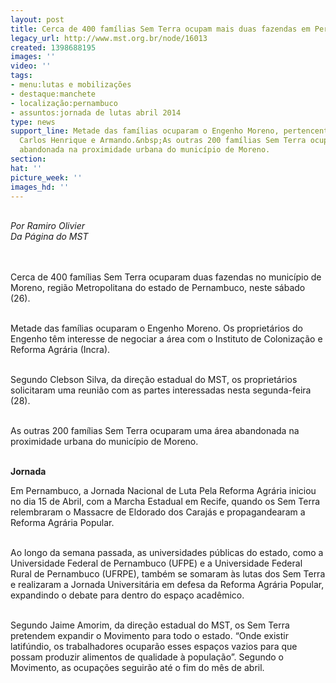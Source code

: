 ```yaml
---
layout: post
title: Cerca de 400 famílias Sem Terra ocupam mais duas fazendas em Pernambuco
legacy_url: http://www.mst.org.br/node/16013
created: 1398688195
images: ''
video: ''
tags:
- menu:lutas e mobilizações
- destaque:manchete
- localização:pernambuco
- assuntos:jornada de lutas abril 2014
type: news
support_line: Metade das famílias ocuparam o Engenho Moreno, pertencente aos latifundiários
  Carlos Henrique e Armando.&nbsp;As outras 200 famílias Sem Terra ocuparam uma área
  abandonada na proximidade urbana do município de Moreno.
section: 
hat: ''
picture_week: ''
images_hd: ''
---
```

<p class="MsoNormal"><em><br>Por Ramiro Olivier<br>Da Página do MST</em><br>&nbsp;</p><p class="MsoNormal"><br>Cerca de 400 famílias Sem Terra ocuparam duas fazendas no município de Moreno, região Metropolitana do estado de Pernambuco, neste sábado (26).</p><p class="MsoNormal"><br>Metade das famílias ocuparam o Engenho Moreno. Os proprietários do Engenho têm interesse de negociar a área com o Instituto de Colonização e Reforma Agrária (Incra).</p><p class="MsoNormal"><br>Segundo Clebson Silva, da direção estadual do MST, os proprietários solicitaram uma reunião com as partes interessadas nesta segunda-feira (28).</p><p class="MsoNormal"><br>As outras 200 famílias Sem Terra ocuparam uma área abandonada na proximidade urbana do município de Moreno.</p><p class="MsoNormal"><br><strong>Jornada</strong></p><p class="MsoNormal">Em Pernambuco, a Jornada Nacional de Luta Pela Reforma Agrária iniciou no dia 15 de Abril, com a Marcha Estadual em Recife, quando os Sem Terra relembraram o Massacre de Eldorado dos Carajás e propagandearam a Reforma Agrária Popular.</p><p class="MsoNormal"><br>Ao longo da semana passada, as universidades públicas do estado, como a Universidade Federal de Pernambuco (UFPE) e a Universidade Federal Rural de Pernambuco (UFRPE), também se somaram às lutas dos Sem Terra e realizaram a Jornada Universitária em defesa da Reforma Agrária Popular, expandindo o debate para dentro do espaço acadêmico.</p><p class="MsoNormal"><br>Segundo Jaime Amorim, da direção estadual do MST, os Sem Terra pretendem expandir o Movimento para todo o estado. “Onde existir latifúndio, os trabalhadores ocuparão esses espaços vazios para que possam produzir alimentos de qualidade à população”.&nbsp;Segundo o Movimento, as ocupações seguirão até o fim do mês de abril.</p><p class="MsoNormal">&nbsp;</p>
